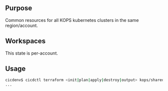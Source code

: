 ## Purpose
Common resources for all KOPS kubernetes clusters in the same region/account.

## Workspaces
This state is per-account.

## Usage
```bash
cicdenv$ cicdctl terraform <init|plan|apply|destroy|output> kops/shared:${WORKSPACE}
...
```

